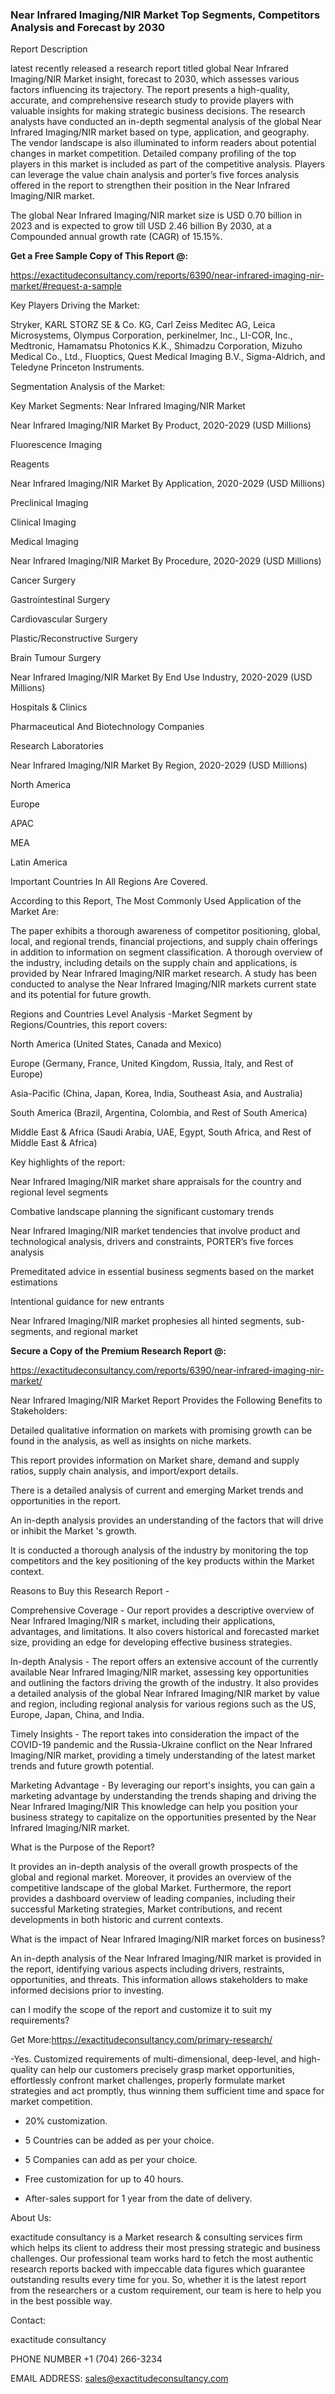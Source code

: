 ### Near Infrared Imaging/NIR Market Top Segments, Competitors Analysis and Forecast by 2030

Report Description

latest recently released a research report titled global Near Infrared Imaging/NIR Market insight, forecast to 2030, which assesses various factors influencing its trajectory. The report presents a high-quality, accurate, and comprehensive research study to provide players with valuable insights for making strategic business decisions. The research analysts have conducted an in-depth segmental analysis of the global Near Infrared Imaging/NIR market based on type, application, and geography. The vendor landscape is also illuminated to inform readers about potential changes in market competition. Detailed company profiling of the top players in this market is included as part of the competitive analysis. Players can leverage the value chain analysis and porter’s five forces analysis offered in the report to strengthen their position in the Near Infrared Imaging/NIR market.

The global Near Infrared Imaging/NIR market size is USD 0.70 billion in 2023 and is expected to grow till USD 2.46 billion By 2030, at a Compounded annual growth rate (CAGR) of 15.15%.

**Get a Free Sample Copy of This Report @:**

https://exactitudeconsultancy.com/reports/6390/near-infrared-imaging-nir-market/#request-a-sample

Key Players Driving the Market:

Stryker, KARL STORZ SE & Co. KG, Carl Zeiss Meditec AG, Leica Microsystems, Olympus Corporation, perkinelmer, Inc., LI-COR, Inc., Medtronic, Hamamatsu Photonics K.K., Shimadzu Corporation, Mizuho Medical Co., Ltd., Fluoptics, Quest Medical Imaging B.V., Sigma-Aldrich, and Teledyne Princeton Instruments.

Segmentation Analysis of the Market:

Key Market Segments: Near Infrared Imaging/NIR Market

Near Infrared Imaging/NIR Market By Product, 2020-2029 (USD Millions)

Fluorescence Imaging

Reagents

Near Infrared Imaging/NIR Market By Application, 2020-2029 (USD Millions)

Preclinical Imaging

Clinical Imaging

Medical Imaging

Near Infrared Imaging/NIR Market By Procedure, 2020-2029 (USD Millions)

Cancer Surgery

Gastrointestinal Surgery

Cardiovascular Surgery

Plastic/Reconstructive Surgery

Brain Tumour Surgery

Near Infrared Imaging/NIR Market By End Use Industry, 2020-2029 (USD Millions)

Hospitals & Clinics

Pharmaceutical And Biotechnology Companies

Research Laboratories

Near Infrared Imaging/NIR Market By Region, 2020-2029 (USD Millions)

North America

Europe

APAC

MEA

Latin America

Important Countries In All Regions Are Covered.

According to this Report, The Most Commonly Used Application of the Market Are:

The paper exhibits a thorough awareness of competitor positioning, global, local, and regional trends, financial projections, and supply chain offerings in addition to information on segment classification. A thorough overview of the industry, including details on the supply chain and applications, is provided by Near Infrared Imaging/NIR market research. A study has been conducted to analyse the Near Infrared Imaging/NIR markets current state and its potential for future growth.

Regions and Countries Level Analysis -Market Segment by Regions/Countries, this report covers:

North America (United States, Canada and Mexico)

Europe (Germany, France, United Kingdom, Russia, Italy, and Rest of Europe)

Asia-Pacific (China, Japan, Korea, India, Southeast Asia, and Australia)

South America (Brazil, Argentina, Colombia, and Rest of South America)

Middle East & Africa (Saudi Arabia, UAE, Egypt, South Africa, and Rest of Middle East & Africa)

Key highlights of the report:

Near Infrared Imaging/NIR market share appraisals for the country and regional level segments

Combative landscape planning the significant customary trends

Near Infrared Imaging/NIR market tendencies that involve product and technological analysis, drivers and constraints, PORTER’s five forces analysis

Premeditated advice in essential business segments based on the market estimations

Intentional guidance for new entrants

Near Infrared Imaging/NIR market prophesies all hinted segments, sub-segments, and regional market

**Secure a Copy of the Premium Research Report @:**

https://exactitudeconsultancy.com/reports/6390/near-infrared-imaging-nir-market/

Near Infrared Imaging/NIR Market Report Provides the Following Benefits to Stakeholders:

Detailed qualitative information on markets with promising growth can be found in the analysis, as well as insights on niche markets.

This report provides information on Market share, demand and supply ratios, supply chain analysis, and import/export details.

There is a detailed analysis of current and emerging Market trends and opportunities in the report.

An in-depth analysis provides an understanding of the factors that will drive or inhibit the Market 's growth.

It is conducted a thorough analysis of the industry by monitoring the top competitors and the key positioning of the key products within the Market context.

Reasons to Buy this Research Report -

Comprehensive Coverage - Our report provides a descriptive overview of Near Infrared Imaging/NIR s market, including their applications, advantages, and limitations. It also covers historical and forecasted market size, providing an edge for developing effective business strategies.

In-depth Analysis - The report offers an extensive account of the currently available Near Infrared Imaging/NIR market, assessing key opportunities and outlining the factors driving the growth of the industry. It also provides a detailed analysis of the global Near Infrared Imaging/NIR market by value and region, including regional analysis for various regions such as the US, Europe, Japan, China, and India.

Timely Insights - The report takes into consideration the impact of the COVID-19 pandemic and the Russia-Ukraine conflict on the Near Infrared Imaging/NIR market, providing a timely understanding of the latest market trends and future growth potential.

Marketing Advantage - By leveraging our report's insights, you can gain a marketing advantage by understanding the trends shaping and driving the Near Infrared Imaging/NIR This knowledge can help you position your business strategy to capitalize on the opportunities presented by the Near Infrared Imaging/NIR market.

What is the Purpose of the Report?

It provides an in-depth analysis of the overall growth prospects of the global and regional market. Moreover, it provides an overview of the competitive landscape of the global Market. Furthermore, the report provides a dashboard overview of leading companies, including their successful Marketing strategies, Market contributions, and recent developments in both historic and current contexts.

What is the impact of Near Infrared Imaging/NIR market forces on business?

An in-depth analysis of the Near Infrared Imaging/NIR market is provided in the report, identifying various aspects including drivers, restraints, opportunities, and threats. This information allows stakeholders to make informed decisions prior to investing.

can I modify the scope of the report and customize it to suit my requirements?

Get More:https://exactitudeconsultancy.com/primary-research/

-Yes. Customized requirements of multi-dimensional, deep-level, and high-quality can help our customers precisely grasp market opportunities, effortlessly confront market challenges, properly formulate market strategies and act promptly, thus winning them sufficient time and space for market competition.

- 20% customization.

- 5 Countries can be added as per your choice.

- 5 Companies can add as per your choice.

- Free customization for up to 40 hours.

- After-sales support for 1 year from the date of delivery.

About Us:

exactitude consultancy is a Market research & consulting services firm which helps its client to address their most pressing strategic and business challenges. Our professional team works hard to fetch the most authentic research reports backed with impeccable data figures which guarantee outstanding results every time for you. So, whether it is the latest report from the researchers or a custom requirement, our team is here to help you in the best possible way.

Contact:

exactitude consultancy

PHONE NUMBER +1 (704) 266-3234

EMAIL ADDRESS: sales@exactitudeconsultancy.com
